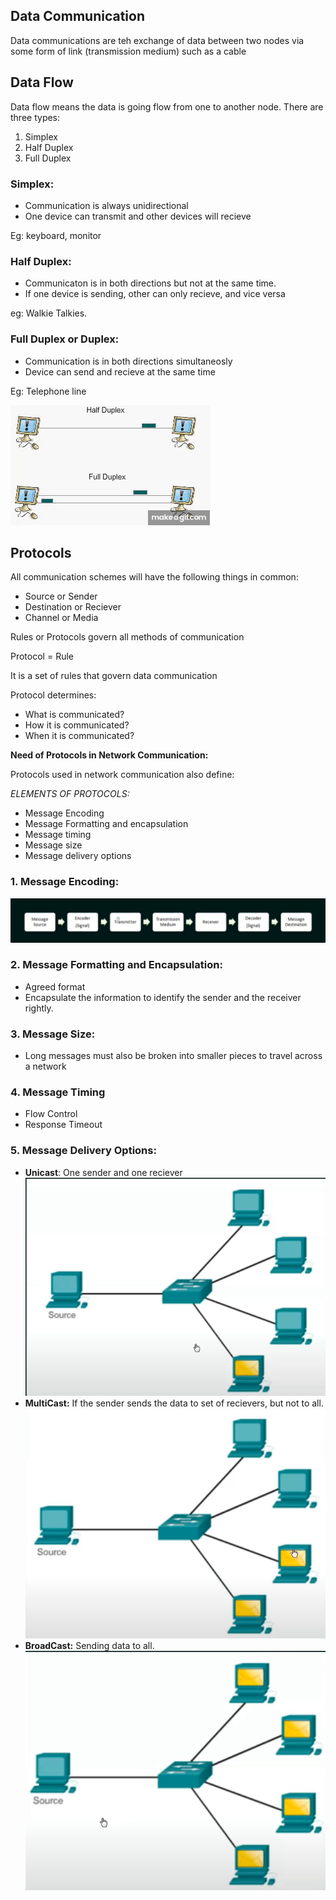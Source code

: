 ## Data Communication

Data communications are teh exchange of data between two nodes via some form of link (transmission medium) such as a cable

## Data Flow

Data flow means the data is going flow from one to another node. There are three types:

1. Simplex
2. Half Duplex
3. Full Duplex

### Simplex:

- Communication is always unidirectional
- One device can transmit and other devices will recieve

Eg: keyboard, monitor

### Half Duplex:

- Communicaton is in both directions but not at the same time.
- If one device is sending, other can only recieve, and vice versa

eg: Walkie Talkies.

### Full Duplex or Duplex:

- Communication is in both directions simultaneosly
- Device can send and recieve at the same time

Eg: Telephone line

![pictorizing](images/half%20and%20full%20duplex.gif)

## Protocols

All communication schemes will have the following things in common:

* Source or Sender
* Destination or Reciever
* Channel or Media
  
Rules or Protocols govern all methods of communication

Protocol = Rule

It is a set of rules that govern data communication

Protocol determines:
- What is communicated?
- How it is communicated?
- When it is communicated?
  
**Need of Protocols in Network Communication:**

Protocols used in network communication also define:

*ELEMENTS OF PROTOCOLS:*

- Message Encoding
- Message Formatting and encapsulation
- Message timing
- Message size
- Message delivery options

### 1. Message Encoding:

![messageEncoding](images/image2.png)

### 2. Message Formatting and Encapsulation:

- Agreed format
- Encapsulate the information to identify the sender and the receiver rightly.

### 3. Message Size:

- Long messages must also be broken into smaller pieces to travel across a network

### 4. Message Timing

- Flow Control
- Response Timeout
  
### 5. Message Delivery Options:

- **Unicast**: One sender and one reciever
  ![unicast](images/uni.png)
- **MultiCast:** If the sender sends the data to set of recievers, but not to all.
  ![multicast](images/multi.png)
- **BroadCast:** Sending data to all.
  ![broadcasting](images/broad.png)